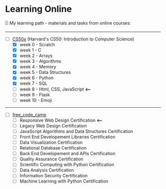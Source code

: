 # Learning Online
🗄  My learning path - materials and tasks from online courses:

   
---
   
- [ ] [CS50x](https://cs50.harvard.edu/x/2022/) (Harvard's CS50: Introduction to Computer Science)
   - [x] week 0 - Scratch
   - [x] week 1 - C
   - [x] week 2 - Arrays
   - [x] week 3 - Algorithms
   - [x] week 4 - Memory
   - [x] week 5 - Data Structures
   - [x] week 6 - Python
   - [x] week 7 - SQL
   - [ ] week 8 - Html, CSS, JavaScript  **<--**
   - [ ] week 9 - Flask
   - [ ] week 10 - Emoji

---

- [ ] [free_code_camp](https://www.freecodecamp.org/learn)
   - [ ] Responsive Web Design Certification  **<--**
   - [ ] Legacy Web Design Certification
   - [ ] JavaScript Algorithms and Data Structures Certification
   - [ ] Front End Developement Libraries Certification
   - [ ] Data Visualization Certification
   - [ ] Relational Database Certification
   - [ ] Back End Developement and APIs Certification
   - [ ] Quality Assurance Certification
   - [ ] Scientific Computing with Python Certification
   - [ ] Data Analysis Certification
   - [ ] Information Security Certification
   - [ ] Machine Learning with Python Certification
